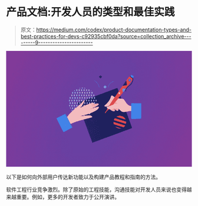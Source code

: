 # 产品文档:开发人员的类型和最佳实践

> 原文：<https://medium.com/codex/product-documentation-types-and-best-practices-for-devs-c92935cbf0da?source=collection_archive---------9----------------------->

![](img/cde473673c76ef7d28ff240fff867887.png)

以下是如何向外部用户传达新功能以及构建产品教程和指南的方法。

软件工程行业竞争激烈。除了原始的工程技能，沟通技能对开发人员来说也变得越来越重要。例如，更多的开发者致力于公开演讲。